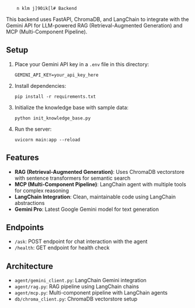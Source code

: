         n klm j]90ik[l# Backend

This backend uses FastAPI, ChromaDB, and LangChain to integrate with the Gemini API for LLM-powered RAG (Retrieval-Augmented Generation) and MCP (Multi-Component Pipeline).

## Setup

1. Place your Gemini API key in a `.env` file in this directory:
   ```
   GEMINI_API_KEY=your_api_key_here
   ```
2. Install dependencies:
   ```
   pip install -r requirements.txt
   ```
3. Initialize the knowledge base with sample data:
   ```
   python init_knowledge_base.py
   ```
4. Run the server:
   ```
   uvicorn main:app --reload
   ```

## Features

- **RAG (Retrieval-Augmented Generation)**: Uses ChromaDB vectorstore with sentence transformers for semantic search
- **MCP (Multi-Component Pipeline)**: LangChain agent with multiple tools for complex reasoning
- **LangChain Integration**: Clean, maintainable code using LangChain abstractions
- **Gemini Pro**: Latest Google Gemini model for text generation

## Endpoints
- `/ask`: POST endpoint for chat interaction with the agent
- `/health`: GET endpoint for health check

## Architecture

- `agent/gemini_client.py`: LangChain Gemini integration
- `agent/rag.py`: RAG pipeline using LangChain chains
- `agent/mcp.py`: Multi-component pipeline with LangChain agents
- `db/chroma_client.py`: ChromaDB vectorstore setup 